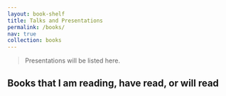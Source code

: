 ```yaml
---
layout: book-shelf
title: Talks and Presentations
permalink: /books/
nav: true
collection: books
---
```


> Presentations will be listed here. 

## Books that I am reading, have read, or will read
